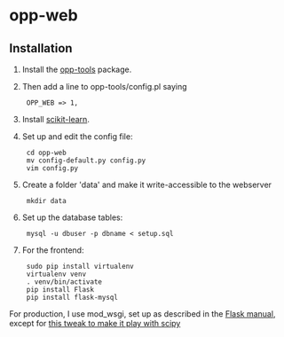 # opp-web

## Installation

1. Install the [opp-tools](http://github.com/wo/opp-tools) package.

2. Then add a line to opp-tools/config.pl saying

        OPP_WEB => 1,

3. Install [scikit-learn](http://scikit-learn.org/stable/install.html).

4. Set up and edit the config file:

        cd opp-web
        mv config-default.py config.py
        vim config.py

4. Create a folder 'data' and make it write-accessible to the webserver

        mkdir data

5. Set up the database tables:

        mysql -u dbuser -p dbname < setup.sql 

6. For the frontend:

        sudo pip install virtualenv
        virtualenv venv
        . venv/bin/activate
        pip install Flask
        pip install flask-mysql

For production, I use mod_wsgi, set up as described in the [Flask manual](http://flask.pocoo.org/docs/0.10/deploying/mod_wsgi/), 
except for [this tweak to make it play with scipy](http://serverfault.com/questions/514242/non-responsive-apache-mod-wsgi-after-installing-scipy)



